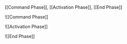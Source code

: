 [[Command Phase]], [[Activation Phase]], [[End Phase]]

![[Command Phase]]

![[Activation Phase]]

![[End Phase]]